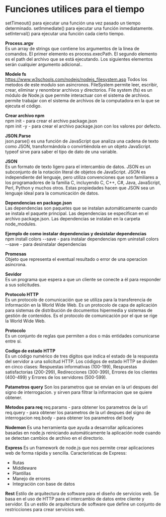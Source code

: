 # Funciones utilices para el tiempo
setTimeout() para ejecutar una función una vez pasado un tiempo determinado.
setImmediate() para ejecutar una función inmediatamente.
setInterval() para ejecutar una función cada cierto tiempo.

**Process.argv**  <br>
Es un array de strings que contiene los argumentos de la línea de comandos. El primer elemento es process.execPath. El segundo elemento es el path del archivo que se está ejecutando. Los siguientes elementos serán cualquier argumento adicional..

**Modele fs** <br>
https://www.w3schools.com/nodejs/nodejs_filesystem.asp
Todos los metodos de este modulo son asincronos.
FileSystem permite leer, escribir, crear, eliminar y renombrar archivos y directorios.
File system (fs) es un módulo de Node.js que permite interactuar con el sistema de archivos.
 permite trabajar con el sistema de archivos de la computadora en la que se ejecuta el código.

**Crear archivo npm**<br>
npm init - para crear el archivo package.json   
npm init -y - para crear el archivo package.json con los valores por defecto.

**JSON.Parse**<br>
json.parse() es una función de JavaScript que analiza una cadena de texto como JSON, transformándola o convirtiéndola en un objeto JavaScript.
typeof sirve para saber el tipo de dato de una variable.

**JSON**<br>
Es un formato de texto ligero para el intercambio de datos. JSON es un subconjunto de la notación literal de objetos de JavaScript. JSON es independiente del lenguaje, pero utiliza convenciones que son familiares a los programadores de la familia C, incluyendo C, C++, C#, Java, JavaScript, Perl, Python y muchos otros. Estas propiedades hacen que JSON sea un lenguaje ideal para la comunicación de datos.

**Dependencias en package.json**<br>
Las dependencias son paquetes que se instalan automáticamente cuando se instala el paquete principal. Las dependencias se especifican en el archivo package.json. Las dependencias se instalan en la carpeta node_modules.

**Ejemplo de como instalar dependencias y desistalar dependencias**<br>
npm install colors --save - para instalar dependencias
npm uninstall colors --save - para desinstalar dependencias

**Promesas**<br>
Objeto que representa el eventual resultado o error  de una operacion asincrona.

**Sevidor**<br>
Es un programa que espera a que un cliente se conecte a él para responder a sus solicitudes.

**Protocolo HTTP**<br>
Es un protocolo de comunicación que se utiliza para la transferencia de información en la World Wide Web. Es un protocolo de capa de aplicación para sistemas de distribución de documentos hipermedia y sistemas de gestión de contenidos. Es el protocolo de comunicación por el que se rige la World Wide Web.

**Protocolo**<br>
Es un conjunto de reglas que permiten a dos o más entidades comunicarse entre sí.

**Codigo de estado HTTP**<br>
Es un código numérico de tres dígitos que indica el estado de la respuesta del servidor a una solicitud HTTP.
Los códigos de estado HTTP se dividen en cinco clases: Respuestas informativas (100-199),
Respuestas satisfactorias (200-299),
Redirecciones (300-399),
Errores de los clientes (400-499) y Errores de los servidores (500-599).

**Patametros query**
Son los parametros que se envian en la url despues del signo de interrogacion.
y sirven para filtrar la informacion que se quiere obtener.

**Metodos para req**
req.params - para obtener los parametros de la url
req.query - para obtener los parametros de la url despues del signo de interrogacion
req.body - para obtener los parametros del body

**Nodemon**
Es una herramienta que ayuda a desarrollar aplicaciones basadas en node.js reiniciando automáticamente la aplicación node cuando se detectan cambios de archivo en el directorio.

**Express**
Es un framework de node.js que nos permite crear aplicaciones web de forma rápida y sencilla.
Características de Express:
- Rutas
- Middleware
- Plantillas
- Manejo de errores
- Integración con base de datos

**Rest**
Estilo de arquitectura de software para el diseño de servicios web. Se basa en el uso de HTTP para el intercambio de datos entre cliente y servidor. Es un estilo de arquitectura de software que define un conjunto de restricciones para crear servicios web.
